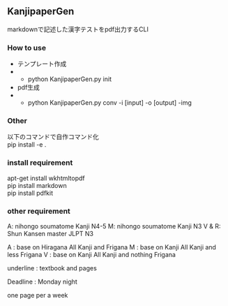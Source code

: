 ## KanjipaperGen
markdownで記述した漢字テストをpdf出力するCLI

### How to use
- テンプレート作成
- - python KanjipaperGen.py init
- pdf生成
- - python KanjipaperGen.py conv -i [input] -o [output] -img

### Other
以下のコマンドで自作コマンド化  
pip install -e .

### install requirement
apt-get install wkhtmltopdf  
pip install markdown  
pip install pdfkit  

### other requirement
A: nihongo soumatome Kanji N4-5
M: nihongo soumatome Kanji N3
V & R: Shun Kansen master JLPT N3

A : base on Hiragana All Kanji and Frigana
M : base on Kanji All Kanji and less Frigana
V : base on Kanji All Kanji and nothing Frigana

underline : textbook and pages


Deadline : Monday night

one page per a week
